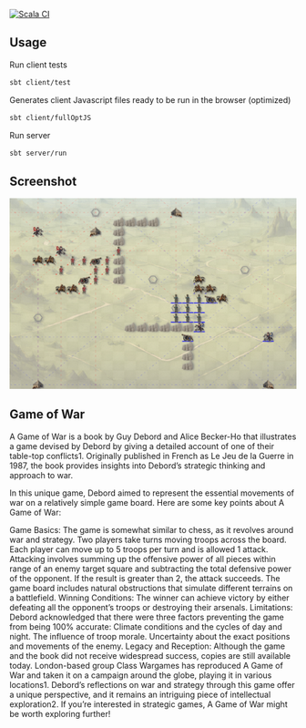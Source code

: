 [![Scala CI](https://github.com/meckesl/scalajs-debord-gow/actions/workflows/scala.yml/badge.svg)](https://github.com/meckesl/scalajs-debord-gow/actions/workflows/scala.yml)

## Usage

Run client tests 
```sh
sbt client/test
```

Generates client Javascript files ready to be run in the browser (optimized)
```sh
sbt client/fullOptJS
```

Run server
```sh
sbt server/run
```

## Screenshot

![Optional Screenshot](screenshot.png)


## Game of War

A Game of War is a book by Guy Debord and Alice Becker-Ho that illustrates a game devised by Debord by giving a detailed account of one of their table-top conflicts1. Originally published in French as Le Jeu de la Guerre in 1987, the book provides insights into Debord’s strategic thinking and approach to war.

In this unique game, Debord aimed to represent the essential movements of war on a relatively simple game board. Here are some key points about A Game of War:

Game Basics:
The game is somewhat similar to chess, as it revolves around war and strategy.
Two players take turns moving troops across the board.
Each player can move up to 5 troops per turn and is allowed 1 attack.
Attacking involves summing up the offensive power of all pieces within range of an enemy target square and subtracting the total defensive power of the opponent. If the result is greater than 2, the attack succeeds.
The game board includes natural obstructions that simulate different terrains on a battlefield.
Winning Conditions:
The winner can achieve victory by either defeating all the opponent’s troops or destroying their arsenals.
Limitations:
Debord acknowledged that there were three factors preventing the game from being 100% accurate:
Climate conditions and the cycles of day and night.
The influence of troop morale.
Uncertainty about the exact positions and movements of the enemy.
Legacy and Reception:
Although the game and the book did not receive widespread success, copies are still available today.
London-based group Class Wargames has reproduced A Game of War and taken it on a campaign around the globe, playing it in various locations1.
Debord’s reflections on war and strategy through this game offer a unique perspective, and it remains an intriguing piece of intellectual exploration2. If you’re interested in strategic games, A Game of War might be worth exploring further!
